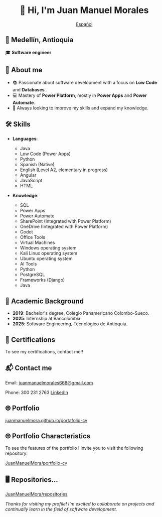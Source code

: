 <div align="center">

# 👋 Hi, I'm Juan Manuel Morales

[Español](/README.md)

</div>

## 📍 Medellín, Antioquia  
🎓 **Software engineer**


## 🚀 About me
- 📚 Passionate about software development with a focus on **Low Code** and **Databases**.
- 💻 Mastery of **Power Platform**, mostly in **Power Apps** and **Power Automate**.
- 🌟 Always looking to improve my skills and expand my knowledge.


## 🛠️ Skills
- **Languages**:
    - Java
    - Low Code (Power Apps)
    - Python
    - Spanish (Native)
    - English (Level A2, elementary in progress)
    - Angular
    - JavaScript
    - HTML

- **Knowledge**:
    - SQL
    - Power Apps
    - Power Automate
    - SharePoint (Integrated with Power Platform)
    - OneDrive (Integrated with Power Platform)
    - Godot
    - Office Tools
    - Virtual Machines
    - Windows operating system
    - Kali Linux operating system
    - Ubuntu operating system
    - AI Tools
    - Python
    - PostgreSQL
    - Frameworks (Django)
    - Java


## 📜 Academic Background
- **2019**: Bachelor's degree, Colegio Panamericano Colombo-Sueco.
- **2025**: Internship at Bancolombia.
- **2025**: Software Engineering, Tecnológico de Antioquia.


## 📝 Certifications
To see my certifications, contact me!!


## 📬 Contact me
Email: juanmanuelmorales668@gmail.com

Phone: 300 231 2763
[LinkedIn](https://www.linkedin.com/in/juan-manuel-morales-garcia/)

## 🌐 Portfolio
[juanmanuelmora.github.io/portafolio-cv](https://juanmanuelmora.github.io/portafolio-cv)

## 🌐 Portfolio Characteristics
To see the features of the portfolio I invite you to visit the following repository:

[JuanManuelMora/portfolio-cv](https://github.com/JuanManuelMora/portafolio-cv)

## 🖥 Repositories...
[JuanManuelMora/repositories](https://github.com/JuanManuelMora?tab=repositories)


*Thanks for visiting my profile! I'm excited to collaborate on projects and continually learn in the field of software development.*